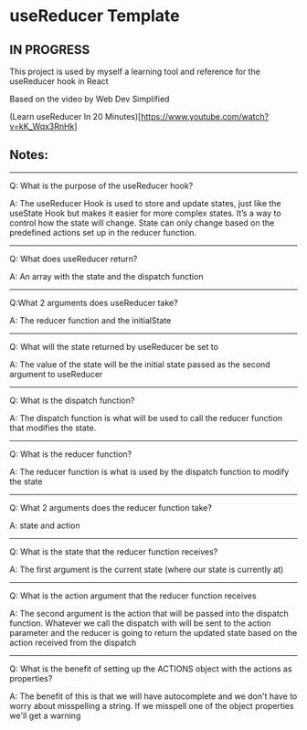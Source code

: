 # useReducer Template

## IN PROGRESS

This project is used by myself a learning tool and reference for the useReducer hook in React

Based on the video by Web Dev Simplified

(Learn useReducer In 20 Minutes)[https://www.youtube.com/watch?v=kK_Wqx3RnHk]

## Notes:

---

Q: What is the purpose of the useReducer hook?

A: The useReducer Hook is used to store and update states, just like the useState Hook but makes it easier for more complex states. It’s a way to control how the state will change. State can only change based on the predefined actions set up in the reducer function.

---

Q: What does useReducer return?

A: An array with the state and the dispatch function

---

Q:What 2 arguments does useReducer take?

A: The reducer function and the initialState

---

Q: What will the state returned by useReducer be set to

A: The value of the state will be the initial state passed as the second argument to useReducer

---

Q: What is the dispatch function?

A: The dispatch function is what will be used to call the reducer function that modifies the state.

---

Q: What is the reducer function?

A: The reducer function is what is used by the dispatch function to modify the state

---

Q: What 2 arguments does the reducer function take?

A: state and action

---

Q: What is the state that the reducer function receives?

A: The first argument is the current state (where our state is currently at)

---

Q: What is the action argument that the reducer function receives

A: The second argument is the action that will be passed into the dispatch function. Whatever we call the dispatch with will be sent to the action parameter and the reducer is going to return the updated state based on the action received from the dispatch

---

Q: What is the benefit of setting up the ACTIONS object with the actions as properties?

A: The benefit of this is that we will have autocomplete and we don't have to worry about misspelling a string. If we misspell one of the object properties we'll get a warning
